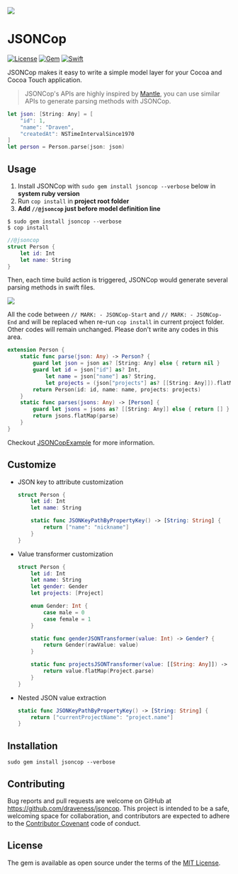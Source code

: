 ![](./images/jsoncop-banner.png)

# JSONCop

[![License](https://img.shields.io/badge/license-MIT-green.svg?style=flat)](https://github.com/draveness/jsoncop/blob/master/LICENSE)
[![Gem](https://img.shields.io/gem/v/jsoncop.svg?style=flat)](http://rubygems.org/gems/jsoncop)
[![Swift](https://img.shields.io/badge/swift-3.0-yellow.svg)](https://img.shields.io/badge/Swift-%203.0%20-yellow.svg)

JSONCop makes it easy to write a simple model layer for your Cocoa and Cocoa Touch application.

> JSONCop's APIs are highly inspired by [Mantle](https://github.com/Mantle/Mantle), you can use similar APIs to generate parsing methods with JSONCop.

```swift
let json: [String: Any] = [
    "id": 1,
    "name": "Draven",
    "createdAt": NSTimeIntervalSince1970
]
let person = Person.parse(json: json)
```

## Usage

1. Install JSONCop with `sudo gem install jsoncop --verbose` below in **system ruby version**
2. Run `cop install` in **project root folder**
3. **Add `//@jsoncop` just before model definition line**

```shell
$ sudo gem install jsoncop --verbose
$ cop install
```

```swift
//@jsoncop
struct Person {
    let id: Int
    let name: String
}
```

Then, each time build action is triggered, JSONCop would generate several parsing methods in swift files.

![](./images/jsoncop-demo.png)

All the code between `// MARK: - JSONCop-Start` and `// MARK: - JSONCop-End` and will be replaced when re-run `cop install` in current project folder. Other codes will remain unchanged. Please don't write any codes in this area.

```swift
extension Person {
    static func parse(json: Any) -> Person? {
        guard let json = json as? [String: Any] else { return nil }
        guard let id = json["id"] as? Int,
			let name = json["name"] as? String,
			let projects = (json["projects"] as? [[String: Any]]).flatMap(projectsJSONTransformer) else { return nil }
        return Person(id: id, name: name, projects: projects)
    }
    static func parses(jsons: Any) -> [Person] {
        guard let jsons = jsons as? [[String: Any]] else { return [] }
        return jsons.flatMap(parse)
    }
}
```

Checkout [JSONCopExample](./JSONCopExample) for more information.

## Customize

+ JSON key to attribute customization

  ```swift
  struct Person {
      let id: Int
      let name: String

      static func JSONKeyPathByPropertyKey() -> [String: String] {
          return ["name": "nickname"]
      }
  }
  ```

+ Value transformer customization

  ```swift
  struct Person {
      let id: Int
      let name: String
      let gender: Gender
      let projects: [Project]

      enum Gender: Int {
          case male = 0
          case female = 1
      }

      static func genderJSONTransformer(value: Int) -> Gender? {
          return Gender(rawValue: value)
      }

      static func projectsJSONTransformer(value: [[String: Any]]) -> [Project] {
          return value.flatMap(Project.parse)
      }
  }
  ```

+ Nested JSON value extraction

  ```swift
  static func JSONKeyPathByPropertyKey() -> [String: String] {
      return ["currentProjectName": "project.name"]
  }
  ```

## Installation

```shell
sudo gem install jsoncop --verbose
```

## Contributing

Bug reports and pull requests are welcome on GitHub at https://github.com/draveness/jsoncop. This project is intended to be a safe, welcoming space for collaboration, and contributors are expected to adhere to the [Contributor Covenant](http://contributor-covenant.org) code of conduct.


## License

The gem is available as open source under the terms of the [MIT License](http://opensource.org/licenses/MIT).
